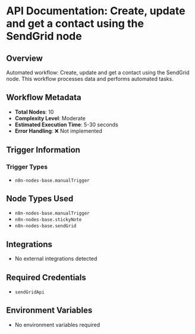 # API Documentation: Create, update and get a contact using the SendGrid node

## Overview
Automated workflow: Create, update and get a contact using the SendGrid node. This workflow processes data and performs automated tasks.

## Workflow Metadata
- **Total Nodes**: 10
- **Complexity Level**: Moderate
- **Estimated Execution Time**: 5-30 seconds
- **Error Handling**: ❌ Not implemented

## Trigger Information
### Trigger Types
- `n8n-nodes-base.manualTrigger`

## Node Types Used
- `n8n-nodes-base.manualTrigger`
- `n8n-nodes-base.stickyNote`
- `n8n-nodes-base.sendGrid`

## Integrations
- No external integrations detected

## Required Credentials
- `sendGridApi`

## Environment Variables
- No environment variables required
